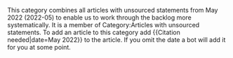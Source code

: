 This category combines all articles with unsourced statements from May
2022 (2022-05) to enable us to work through the backlog more
systematically. It is a member of Category:Articles with unsourced
statements. To add an article to this category add {{Citation
needed\|date=May 2022}} to the article. If you omit the date a bot will
add it for you at some point.
